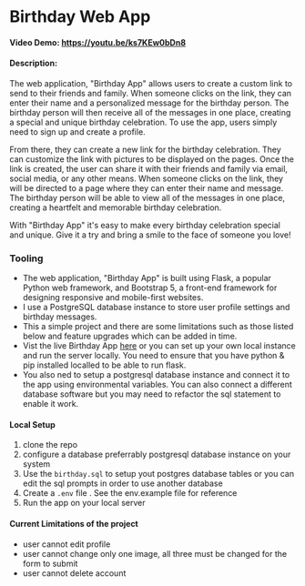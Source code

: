 # Birthday Web App

#### Video Demo: https://youtu.be/ks7KEw0bDn8

#### Description: 

The web application, "Birthday App" allows users to create a custom link to send to their friends and family. When someone clicks on the link, they can enter their name and a personalized message for the birthday person. The birthday person will then receive all of the messages in one place, creating a special and unique birthday celebration. To use the app, users simply need to sign up and create a profile. 

From there, they can create a new link for the birthday celebration. They can customize the link with pictures to be displayed on the pages. Once the link is created, the user can share it with their friends and family via email, social media, or any other means. When someone clicks on the link, they will be directed to a page where they can enter their name and message. The birthday person will be able to view all of the messages in one place, creating a heartfelt and memorable birthday celebration. 

With "Birthday App" it's easy to make every birthday celebration special and unique. Give it a try and bring a smile to the face of someone you love! 

### Tooling

- The web application, "Birthday App" is built using Flask, a popular Python web framework, and Bootstrap 5, a front-end framework for designing responsive and mobile-first websites. 
- I use a PostgreSQL database instance to store user profile settings and birthday messages.
- This a simple project and there are some limitations such as those listed below and feature upgrades which can be added in time.
- Vist the live Birthday App [here](https://birthday-app.onrender.com) or you can set up your own local instance and run the server locally. You need to ensure that you have python & pip installed localled to be able to run flask.
- You also ned to setup a postgresql database instance and connect it to the app using environmental variables. You can also connect a different database software but you may need to refactor the sql statement to enable it work.

#### Local Setup
1. clone the repo
2. configure a database preferrably postgresql database instance on your system
2. Use the `birthday.sql` to setup yout postgres database tables or you can edit the sql prompts in order to use another database
3. Create a `.env` file . See the env.example file for reference
4. Run the app on your local server

#### Current Limitations of the project
- user cannot edit profile
- user cannot change only one image, all three must be changed for the form to submit
- user cannot delete account

